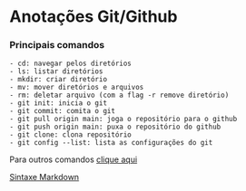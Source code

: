 # Anotações Git/Github

### Principais comandos

	- cd: navegar pelos diretórios
	- ls: listar diretórios
	- mkdir: criar diretório
	- mv: mover diretórios e arquivos
	- rm: deletar arquivo (com a flag -r remove diretório)
	- git init: inicia o git
	- git commit: comita o git
	- git pull origin main: joga o repositório para o github
	- git push origin main: puxa o repositório do github
	- git clone: clona repositório
	- git config --list: lista as configurações do git

Para outros comandos [clique aqui](https://www.devmedia.com.br/comandos-basicos-do-linux-manipulando-diretorios/18118#:~:text=Outro%20comando%20comando%20é%20o,pode%20ver%20na%201%20abaixo.)

[Sintaxe Markdown](https://markdown.net.br/sintaxe-basica/)